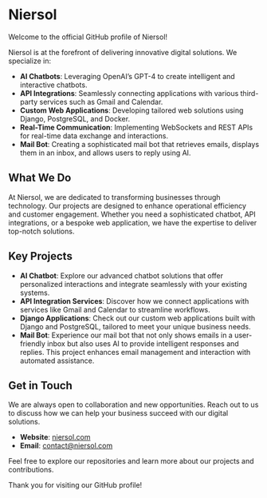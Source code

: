 # Niersol

Welcome to the official GitHub profile of Niersol!

Niersol is at the forefront of delivering innovative digital solutions. We specialize in:

- **AI Chatbots**: Leveraging OpenAI’s GPT-4 to create intelligent and interactive chatbots.
- **API Integrations**: Seamlessly connecting applications with various third-party services such as Gmail and Calendar.
- **Custom Web Applications**: Developing tailored web solutions using Django, PostgreSQL, and Docker.
- **Real-Time Communication**: Implementing WebSockets and REST APIs for real-time data exchange and interactions.
- **Mail Bot**: Creating a sophisticated mail bot that retrieves emails, displays them in an inbox, and allows users to reply using AI.

## What We Do

At Niersol, we are dedicated to transforming businesses through technology. Our projects are designed to enhance operational efficiency and customer engagement. Whether you need a sophisticated chatbot, API integrations, or a bespoke web application, we have the expertise to deliver top-notch solutions.

## Key Projects

- **AI Chatbot**: Explore our advanced chatbot solutions that offer personalized interactions and integrate seamlessly with your existing systems.
- **API Integration Services**: Discover how we connect applications with services like Gmail and Calendar to streamline workflows.
- **Django Applications**: Check out our custom web applications built with Django and PostgreSQL, tailored to meet your unique business needs.
- **Mail Bot**: Experience our mail bot that not only shows emails in a user-friendly inbox but also uses AI to provide intelligent responses and replies. This project enhances email management and interaction with automated assistance.

## Get in Touch

We are always open to collaboration and new opportunities. Reach out to us to discuss how we can help your business succeed with our digital solutions.

- **Website**: [niersol.com](https://niersol.com)
- **Email**: contact@niersol.com

Feel free to explore our repositories and learn more about our projects and contributions.

Thank you for visiting our GitHub profile!
